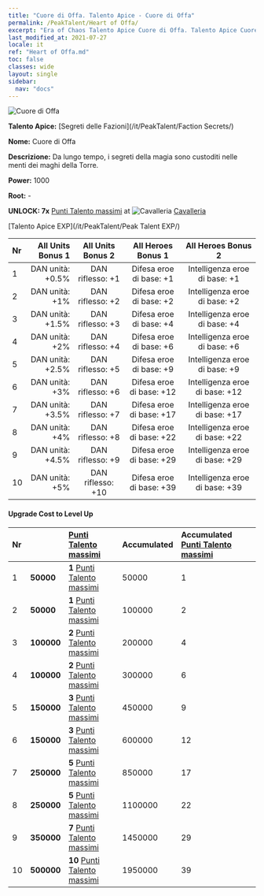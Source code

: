 ```yaml
---
title: "Cuore di Offa. Talento Apice - Cuore di Offa"
permalink: /PeakTalent/Heart of Offa/
excerpt: "Era of Chaos Talento Apice Cuore di Offa. Talento Apice Cuore di Offa. Cuore di Offa"
last_modified_at: 2021-07-27
locale: it
ref: "Heart of Offa.md"
toc: false
classes: wide
layout: single
sidebar:
  nav: "docs"
---
```


  ![Cuore di Offa](/images/pt/talent_3008.png)

  **Talento Apice:** [Segreti delle Fazioni](/it/PeakTalent/Faction Secrets/)

  **Nome:** Cuore di Offa

  **Descrizione:** Da lungo tempo, i segreti della magia sono custoditi nelle menti dei maghi della Torre.

  **Power:** 1000

  **Root:** -

  **UNLOCK: 7x** [Punti Talento massimi](/ItemsIT/con_934/) at ![Cavalleria](/images/pt/talent_3006.png) [Cavalleria](/it/PeakTalent/Chivalry/)

  [Talento Apice EXP](/it/PeakTalent/Peak Talent EXP/)

  | Nr | All Units Bonus 1 | All Units Bonus 2 | All Heroes Bonus 1 | All Heroes Bonus 2 |
  |:---|--------------:|:-------------:|:-------------:|:-------------:|
  | 1 | DAN unità: +0.5% | DAN riflesso: +1 | Difesa eroe di base: +1 | Intelligenza eroe di base: +1 |
  | 2 | DAN unità: +1% | DAN riflesso: +2 | Difesa eroe di base: +2 | Intelligenza eroe di base: +2 |
  | 3 | DAN unità: +1.5% | DAN riflesso: +3 | Difesa eroe di base: +4 | Intelligenza eroe di base: +4 |
  | 4 | DAN unità: +2% | DAN riflesso: +4 | Difesa eroe di base: +6 | Intelligenza eroe di base: +6 |
  | 5 | DAN unità: +2.5% | DAN riflesso: +5 | Difesa eroe di base: +9 | Intelligenza eroe di base: +9 |
  | 6 | DAN unità: +3% | DAN riflesso: +6 | Difesa eroe di base: +12 | Intelligenza eroe di base: +12 |
  | 7 | DAN unità: +3.5% | DAN riflesso: +7 | Difesa eroe di base: +17 | Intelligenza eroe di base: +17 |
  | 8 | DAN unità: +4% | DAN riflesso: +8 | Difesa eroe di base: +22 | Intelligenza eroe di base: +22 |
  | 9 | DAN unità: +4.5% | DAN riflesso: +9 | Difesa eroe di base: +29 | Intelligenza eroe di base: +29 |
  | 10 | DAN unità: +5% | DAN riflesso: +10 | Difesa eroe di base: +39 | Intelligenza eroe di base: +39 |


#### Upgrade Cost to Level Up

  | Nr | <i class="fas fa-coins"/> | [Punti Talento massimi](/ItemsIT/con_934/) | Accumulated <i class="fas fa-coins"/> | Accumulated [Punti Talento massimi](/ItemsIT/con_934/) |
  |:---|:--------------|:-------------|:-------------|:-------------|
  | 1 | **50000** | **1** [Punti Talento massimi](/ItemsIT/con_934/) | 50000 | 1 |
  | 2 | **50000** | **1** [Punti Talento massimi](/ItemsIT/con_934/) | 100000 | 2 |
  | 3 | **100000** | **2** [Punti Talento massimi](/ItemsIT/con_934/) | 200000 | 4 |
  | 4 | **100000** | **2** [Punti Talento massimi](/ItemsIT/con_934/) | 300000 | 6 |
  | 5 | **150000** | **3** [Punti Talento massimi](/ItemsIT/con_934/) | 450000 | 9 |
  | 6 | **150000** | **3** [Punti Talento massimi](/ItemsIT/con_934/) | 600000 | 12 |
  | 7 | **250000** | **5** [Punti Talento massimi](/ItemsIT/con_934/) | 850000 | 17 |
  | 8 | **250000** | **5** [Punti Talento massimi](/ItemsIT/con_934/) | 1100000 | 22 |
  | 9 | **350000** | **7** [Punti Talento massimi](/ItemsIT/con_934/) | 1450000 | 29 |
  | 10 | **500000** | **10** [Punti Talento massimi](/ItemsIT/con_934/) | 1950000 | 39 |

